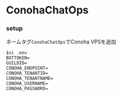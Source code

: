 # ConohaChatOps

### setup
ネームタグ`ConohaChatOps`でConoha VPSを追加

```
$vi .env
BOTTOKEN=
GUILDID=
CONOHA_ENDPOINT=
CONOHA_TENANTID=
CONOHA_TENANTNAME=
CONOHA_USERNAME=
CONOHA_PASSWORD=
```
